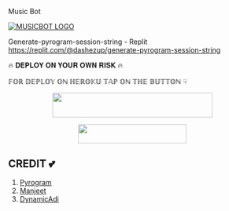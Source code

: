  Music Bot

[![MUSICBOT LOGO](https://telegra.ph/file/81d085853217350f62729.png)](https://t.me/Murat_30_God )

Generate-pyrogram-session-string - Replit
https://replit.com/@dashezup/generate-pyrogram-session-string

🔥 𝐃𝐄𝐏𝐋𝐎𝐘 𝐎𝐍 𝐘𝐎𝐔𝐑 𝐎𝐖𝐍 𝐑𝐈𝐒𝐊 🔥

𝔽𝕆ℝ 𝔻𝔼ℙ𝕃𝕆𝕐 𝕆ℕ ℍ𝔼ℝ𝕆𝕂𝕌 𝕋𝔸ℙ 𝕆ℕ 𝕋ℍ𝔼 𝔹𝕌𝕋𝕋𝕆ℕ ☟︎︎︎


<p align="center"><a href="https://heroku.com/deploy?template=https://github.com/kaal0408/LisaMusic">
  <img src="https://img.shields.io/badge/Deploy%20To%20Heroku-aqua?style=flat&logo=heroku" width="325" height="50.100" /></a></p>


<p align="center"><a href="https://railway.app/new/template?template=https%3A%2F%2Fgithub.com%2Fkaal0408%2FMusic&plugins=postgresql&envs=SESSION_NAME%2CASSISTANT_NAME%2CBOT_TOKEN%2CAPI_ID%2CAPI_HASH%2CBOT_USERNAME%2CSUDO_USERS"> <img src="https://img.shields.io/badge/Deploy%20To%20Railway-black?style=for-the-badge&logo=railway" width="220" height="38.45"/></a></p>

## CREDIT 💕
1. [Pyrogram](https://github.com/pyrogram/pyrogram)
2. [Manjeet](https://GitHub.com/kaal0408)
3. [DynamicAdi](https://devadarsh.me/)




